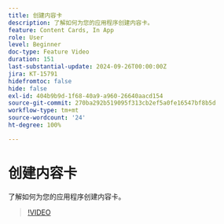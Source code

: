 ```yaml
---
title: 创建内容卡
description: 了解如何为您的应用程序创建内容卡。
feature: Content Cards, In App
role: User
level: Beginner
doc-type: Feature Video
duration: 151
last-substantial-update: 2024-09-26T00:00:00Z
jira: KT-15791
hidefromtoc: false
hide: false
exl-id: 404b9b9d-1f68-40a9-a960-26640aacd154
source-git-commit: 270ba292b519095f313cb2ef5a0fe16547bf8b5d
workflow-type: tm+mt
source-wordcount: '24'
ht-degree: 100%

---
```


# 创建内容卡

了解如何为您的应用程序创建内容卡。

>[!VIDEO](https://video.tv.adobe.com/v/3434783/?learn=on)
